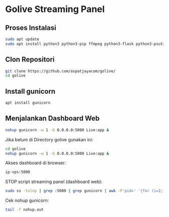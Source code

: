# Golive Streaming Panel

## Proses Instalasi

```sh
sudo apt update
sudo apt install python3 python3-pip ffmpeg python3-flask python3-psutil -y
```

## Clon Repositori

```sh
git clone https://github.com/aspatjayacom/golive/
cd golive
```

## Install gunicorn

```sh
apt install gunicorn
```

## Menjalankan Dashboard Web

```sh
nohup gunicorn -w 1 -b 0.0.0.0:5000 Live:app &
```
Jika belum di Directory golive gunakan ini:

```sh
cd golive
nohup gunicorn -w 1 -b 0.0.0.0:5000 Live:app &
```

Akses dashboard di browser:

```sh
ip-vps:5000
```

STOP script streaming panel (dashboard web):

```sh
sudo ss -tulnp | grep :5000 | grep gunicorn | awk -F'pid=' '{for (i=2; i<=NF; i++) {split($i, a, ","); print a[1]}}' | xargs -r sudo kill -9 ; sudo pkill -9 ffmpeg
```

Cek nohup gunicorn:

```sh
tail -f nohup.out
```
